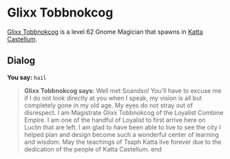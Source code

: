 # Glixx Tobbnokcog



[Glixx Tobbnokcog](/npc/160152) is a level 62 Gnome Magician that spawns in [Katta Castellum](/zone/160).



## Dialog

**You say:** `hail`



>**Glixx Tobbnokcog says:** Well met Soandso! You'll have to excuse me if I do not look directly at you when I speak, my vision is all but completely gone in my old age. My eyes do not stray out of disrespect. I am Magistrate Glixx Tobbnokcog of the Loyalist Combine Empire. I am one of the handful of Loyalist to first arrive here on Luclin that are left. I am glad to have been able to live to see the city I helped plan and design become such a wonderful center of learning and wisdom. May the teachings of Tsaph Katta live forever due to the dedication of the people of Katta Castellum.
end
